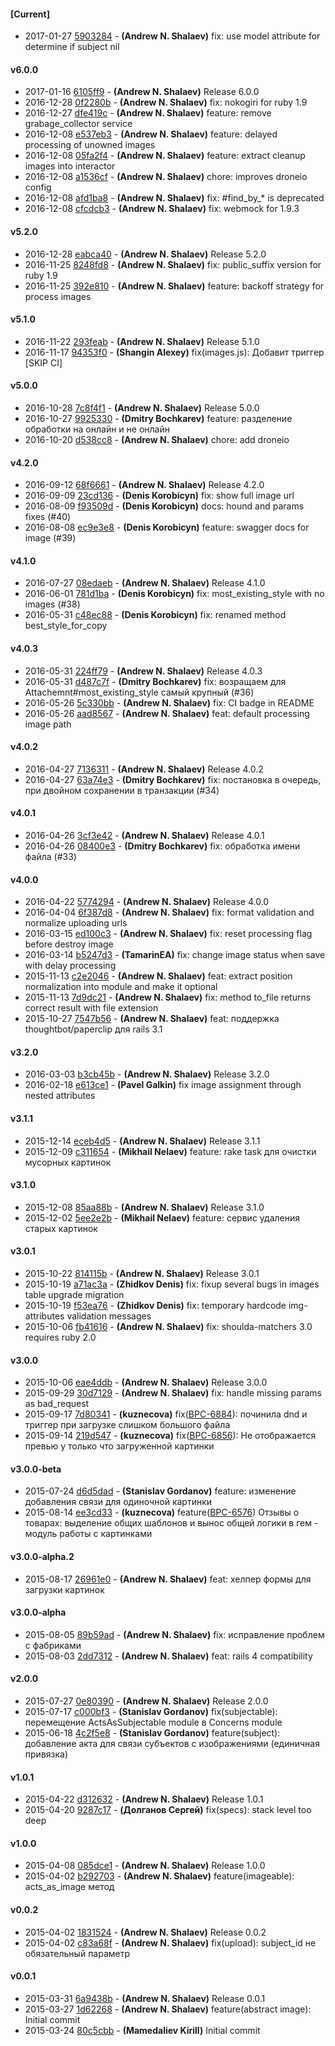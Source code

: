 
#### [Current]
 * 2017-01-27 [5903284](../../commit/5903284) - __(Andrew N. Shalaev)__ fix: use model attribute for determine if subject nil

#### v6.0.0
 * 2017-01-16 [6105ff9](../../commit/6105ff9) - __(Andrew N. Shalaev)__ Release 6.0.0
 * 2016-12-28 [0f2280b](../../commit/0f2280b) - __(Andrew N. Shalaev)__ fix: nokogiri for ruby 1.9
 * 2016-12-27 [dfe419c](../../commit/dfe419c) - __(Andrew N. Shalaev)__ feature: remove grabage_collector service
 * 2016-12-08 [e537eb3](../../commit/e537eb3) - __(Andrew N. Shalaev)__ feature: delayed processing of unowned images
 * 2016-12-08 [05fa2f4](../../commit/05fa2f4) - __(Andrew N. Shalaev)__ feature: extract cleanup images into interactor
 * 2016-12-08 [a1536cf](../../commit/a1536cf) - __(Andrew N. Shalaev)__ chore: improves droneio config
 * 2016-12-08 [afd1ba8](../../commit/afd1ba8) - __(Andrew N. Shalaev)__ fix: #find_by_* is deprecated
 * 2016-12-08 [cfcdcb3](../../commit/cfcdcb3) - __(Andrew N. Shalaev)__ fix: webmock for 1.9.3

#### v5.2.0
 * 2016-12-28 [eabca40](../../commit/eabca40) - __(Andrew N. Shalaev)__ Release 5.2.0
 * 2016-11-25 [8248fd8](../../commit/8248fd8) - __(Andrew N. Shalaev)__ fix: public_suffix version for ruby 1.9
 * 2016-11-25 [392e810](../../commit/392e810) - __(Andrew N. Shalaev)__ feature: backoff strategy for process images

#### v5.1.0
 * 2016-11-22 [293feab](../../commit/293feab) - __(Andrew N. Shalaev)__ Release 5.1.0
 * 2016-11-17 [94353f0](../../commit/94353f0) - __(Shangin Alexey)__ fix(images.js): Добавит триггер [SKIP CI]

#### v5.0.0
 * 2016-10-28 [7c8f4f1](../../commit/7c8f4f1) - __(Andrew N. Shalaev)__ Release 5.0.0
 * 2016-10-27 [9925330](../../commit/9925330) - __(Dmitry Bochkarev)__ feature: разделение обработки на онлайн и не онлайн
 * 2016-10-20 [d538cc8](../../commit/d538cc8) - __(Andrew N. Shalaev)__ chore: add droneio

#### v4.2.0
 * 2016-09-12 [68f6661](../../commit/68f6661) - __(Andrew N. Shalaev)__ Release 4.2.0
 * 2016-09-09 [23cd136](../../commit/23cd136) - __(Denis Korobicyn)__ fix: show full image url
 * 2016-08-09 [f93509d](../../commit/f93509d) - __(Denis Korobicyn)__ docs: hound and params fixes (#40)
 * 2016-08-08 [ec9e3e8](../../commit/ec9e3e8) - __(Denis Korobicyn)__ feature: swagger docs for image (#39)

#### v4.1.0
 * 2016-07-27 [08edaeb](../../commit/08edaeb) - __(Andrew N. Shalaev)__ Release 4.1.0
 * 2016-06-01 [781d1ba](../../commit/781d1ba) - __(Denis Korobicyn)__ fix: most_existing_style with no images (#38)
 * 2016-05-31 [c48ec88](../../commit/c48ec88) - __(Denis Korobicyn)__ fix: renamed method best_style_for_copy

#### v4.0.3
 * 2016-05-31 [224ff79](../../commit/224ff79) - __(Andrew N. Shalaev)__ Release 4.0.3
 * 2016-05-31 [d487c7f](../../commit/d487c7f) - __(Dmitry Bochkarev)__ fix: возращаем для Attachemnt#most_existing_style самый крупный (#36)
 * 2016-05-26 [5c330bb](../../commit/5c330bb) - __(Andrew N. Shalaev)__ fix: CI badge in README
 * 2016-05-26 [aad8567](../../commit/aad8567) - __(Andrew N. Shalaev)__ feat: default processing image path

#### v4.0.2
 * 2016-04-27 [7136311](../../commit/7136311) - __(Andrew N. Shalaev)__ Release 4.0.2
 * 2016-04-27 [63a74e3](../../commit/63a74e3) - __(Dmitry Bochkarev)__ fix: постановка в очередь, при двойном сохранении в транзакции (#34)

#### v4.0.1
 * 2016-04-26 [3cf3e42](../../commit/3cf3e42) - __(Andrew N. Shalaev)__ Release 4.0.1
 * 2016-04-26 [08400e3](../../commit/08400e3) - __(Dmitry Bochkarev)__ fix: обработка имени файла (#33)

#### v4.0.0
 * 2016-04-22 [5774294](../../commit/5774294) - __(Andrew N. Shalaev)__ Release 4.0.0
 * 2016-04-04 [6f387d8](../../commit/6f387d8) - __(Andrew N. Shalaev)__ fix: format validation and normalize uploading urls
 * 2016-03-15 [ed100c3](../../commit/ed100c3) - __(Andrew N. Shalaev)__ fix: reset processing flag before destroy image
 * 2016-03-14 [b5247d3](../../commit/b5247d3) - __(TamarinEA)__ fix: change image status when save with delay processing
 * 2015-11-13 [c2e2046](../../commit/c2e2046) - __(Andrew N. Shalaev)__ feat: extract position normalization into module and make it optional
 * 2015-11-13 [7d9dc21](../../commit/7d9dc21) - __(Andrew N. Shalaev)__ fix: method to_file returns correct result with file extension
 * 2015-10-27 [7547b56](../../commit/7547b56) - __(Andrew N. Shalaev)__ feat: поддержка thoughtbot/paperclip для rails 3.1

#### v3.2.0
 * 2016-03-03 [b3cb45b](../../commit/b3cb45b) - __(Andrew N. Shalaev)__ Release 3.2.0
 * 2016-02-18 [e613ce1](../../commit/e613ce1) - __(Pavel Galkin)__ fix image assignment through nested attributes

#### v3.1.1
 * 2015-12-14 [eceb4d5](../../commit/eceb4d5) - __(Andrew N. Shalaev)__ Release 3.1.1
 * 2015-12-09 [c311654](../../commit/c311654) - __(Mikhail Nelaev)__ feature: rake task для очистки мусорных картинок

#### v3.1.0
 * 2015-12-08 [85aa88b](../../commit/85aa88b) - __(Andrew N. Shalaev)__ Release 3.1.0
 * 2015-12-02 [5ee2e2b](../../commit/5ee2e2b) - __(Mikhail Nelaev)__ feature: сервис удаления старых картинок

#### v3.0.1
 * 2015-10-22 [814115b](../../commit/814115b) - __(Andrew N. Shalaev)__ Release 3.0.1
 * 2015-10-19 [a71ac3a](../../commit/a71ac3a) - __(Zhidkov Denis)__ fix: fixup several bugs in images table upgrade migration
 * 2015-10-19 [f53ea76](../../commit/f53ea76) - __(Zhidkov Denis)__ fix: temporary hardcode img-attributes validation messages
 * 2015-10-06 [fb41616](../../commit/fb41616) - __(Andrew N. Shalaev)__ fix: shoulda-matchers 3.0 requires ruby 2.0

#### v3.0.0
 * 2015-10-06 [eae4ddb](../../commit/eae4ddb) - __(Andrew N. Shalaev)__ Release 3.0.0
 * 2015-09-29 [30d7129](../../commit/30d7129) - __(Andrew N. Shalaev)__ fix: handle missing params as bad_request
 * 2015-09-17 [7d80341](../../commit/7d80341) - __(kuznecova)__ fix([BPC-6884](../../issues/PC-6884)): починила dnd и триггер при загрузке слишком большого файла
 * 2015-09-14 [219d547](../../commit/219d547) - __(kuznecova)__ fix([BPC-6856](../../issues/PC-6856)): Не отображается превью у только что загруженной картинки

#### v3.0.0-beta
 * 2015-07-24 [d6d5dad](../../commit/d6d5dad) - __(Stanislav Gordanov)__ feature: изменение добавления связи для одиночной картинки
 * 2015-08-14 [ee3cd33](../../commit/ee3cd33) - __(kuznecova)__ feature([BPC-6576](../../issues/PC-6576)) Отзывы о товарах: выделение общих шаблонов и вынос общей логики в гем - модуль работы с картинками

#### v3.0.0-alpha.2
 * 2015-08-17 [26961e0](../../commit/26961e0) - __(Andrew N. Shalaev)__ feat: хелпер формы для загрузки картинок

#### v3.0.0-alpha
 * 2015-08-05 [89b59ad](../../commit/89b59ad) - __(Andrew N. Shalaev)__ fix: исправление проблем с фабриками
 * 2015-08-03 [2dd7312](../../commit/2dd7312) - __(Andrew N. Shalaev)__ feat: rails 4 compatibility

#### v2.0.0
 * 2015-07-27 [0e80390](../../commit/0e80390) - __(Andrew N. Shalaev)__ Release 2.0.0
 * 2015-07-17 [c000bf3](../../commit/c000bf3) - __(Stanislav Gordanov)__ fix(subjectable): перемещение ActsAsSubjectable module в Concerns module
 * 2015-06-18 [4c2f5e8](../../commit/4c2f5e8) - __(Stanislav Gordanov)__ feature(subject): добавление акта для cвязи субъектов с изображениями (единичная привязка)

#### v1.0.1
 * 2015-04-22 [d312632](../../commit/d312632) - __(Andrew N. Shalaev)__ Release 1.0.1
 * 2015-04-20 [9287c17](../../commit/9287c17) - __(Долганов Сергей)__ fix(specs): stack level too deep

#### v1.0.0
 * 2015-04-08 [085dce1](../../commit/085dce1) - __(Andrew N. Shalaev)__ Release 1.0.0
 * 2015-04-02 [b292703](../../commit/b292703) - __(Andrew N. Shalaev)__ feature(imageable): acts_as_image метод

#### v0.0.2
 * 2015-04-02 [1831524](../../commit/1831524) - __(Andrew N. Shalaev)__ Release 0.0.2
 * 2015-04-02 [c83a68f](../../commit/c83a68f) - __(Andrew N. Shalaev)__ fix(upload): subject_id не обязательный параметр

#### v0.0.1
 * 2015-03-31 [6a9438b](../../commit/6a9438b) - __(Andrew N. Shalaev)__ Release 0.0.1
 * 2015-03-27 [1d62268](../../commit/1d62268) - __(Andrew N. Shalaev)__ feature(abstract image): Initial commit
 * 2015-03-24 [80c5cbb](../../commit/80c5cbb) - __(Mamedaliev Kirill)__ Initial commit
